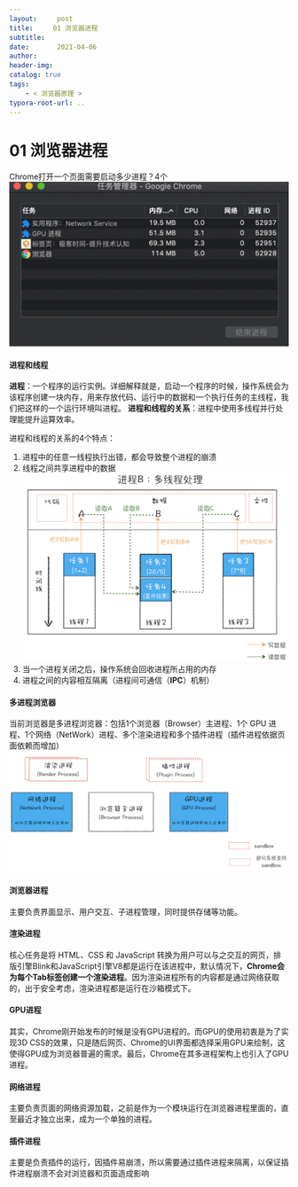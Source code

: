 ```yaml
---
layout:     post
title:     01 浏览器进程
subtitle:  
date:       2021-04-06
author:     
header-img: 
catalog: true
tags:
    - < 浏览器原理 >
typora-root-url: ..
---
```



# 01 浏览器进程

Chrome打开一个页面需要启动多少进程？4个
![image-20210408215140897](/../img/assets_2019/image-20210408215140897.png)
 #### 进程和线程
**进程**：一个程序的运行实例。详细解释就是，启动一个程序的时候，操作系统会为该程序创建一块内存，用来存放代码、运行中的数据和一个执行任务的主线程，我们把这样的一个运行环境叫进程。
**进程和线程的关系**：进程中使用多线程并行处理能提升运算效率。

进程和线程的关系的4个特点：
1. 进程中的任意一线程执行出错，都会导致整个进程的崩溃
2. 线程之间共享进程中的数据
![image-20210408215210816](/../img/assets_2019/image-20210408215210816.png)
3. 当一个进程关闭之后，操作系统会回收进程所占用的内存
4. 进程之间的内容相互隔离（进程间可通信（**IPC**）机制）


#### 多进程浏览器
当前浏览器是多进程浏览器：包括1个浏览器（Browser）主进程、1个 GPU 进程、1个网络（NetWork）进程、多个渲染进程和多个插件进程（插件进程依据页面依赖而增加）
![image-20210408215258029](/../img/assets_2019/image-20210408215258029.png)


####  浏览器进程
主要负责界面显示、用户交互、子进程管理，同时提供存储等功能。
####  渲染进程
核心任务是将 HTML、CSS 和 JavaScript 转换为用户可以与之交互的网页，排版引擎Blink和JavaScript引擎V8都是运行在该进程中，默认情况下，**Chrome会为每个Tab标签创建一个渲染进程**。因为渲染进程所有的内容都是通过网络获取的，出于安全考虑，渲染进程都是运行在沙箱模式下。
#### GPU进程
其实，Chrome刚开始发布的时候是没有GPU进程的。而GPU的使用初衷是为了实现3D CSS的效果，只是随后网页、Chrome的UI界面都选择采用GPU来绘制，这使得GPU成为浏览器普遍的需求。最后，Chrome在其多进程架构上也引入了GPU进程。
#### 网络进程
主要负责页面的网络资源加载，之前是作为一个模块运行在浏览器进程里面的，直至最近才独立出来，成为一个单独的进程。
#### 插件进程
主要是负责插件的运行，因插件易崩溃，所以需要通过插件进程来隔离，以保证插件进程崩溃不会对浏览器和页面造成影响
